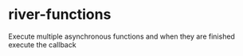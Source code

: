 # river-functions
Execute multiple asynchronous functions and when they are finished execute the callback
